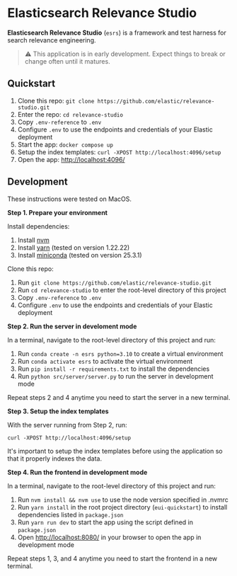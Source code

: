 # Elasticsearch Relevance Studio

**Elasticsearch Relevance Studio** (`esrs`) is a framework and test harness for search relevance engineering.

> ⚠️ This application is in early development. Expect things to break or change often until it matures.

## Quickstart

1. Clone this repo: `git clone https://github.com/elastic/relevance-studio.git`
2. Enter the repo: `cd relevance-studio`
3. Copy `.env-reference` to `.env`
4. Configure `.env` to use the endpoints and credentials of your Elastic deployment
5. Start the app: `docker compose up`
6. Setup the index templates: `curl -XPOST http://localhost:4096/setup`
7. Open the app: [http://localhost:4096/](http://localhost:4096/)

## Development

These instructions were tested on MacOS.

**Step 1. Prepare your environment**

Install dependencies:

1. Install [nvm](https://github.com/nvm-sh/nvm?tab=readme-ov-file#installing-and-updating)
2. Install [yarn](https://classic.yarnpkg.com/en/docs/install) (tested on version 1.22.22)
3. Install [miniconda](https://www.anaconda.com/docs/getting-started/miniconda/install) (tested on version 25.3.1)

Clone this repo:

1. Run `git clone https://github.com/elastic/relevance-studio.git`
2. Run `cd relevance-studio` to enter the root-level directory of this project
3. Copy `.env-reference` to `.env`
4. Configure `.env` to use the endpoints and credentials of your Elastic deployment

**Step 2. Run the server in develoment mode**

In a terminal, navigate to the root-level directory of this project and run:

1. Run `conda create -n esrs python=3.10` to create a virtual environment
2. Run `conda activate esrs` to activate the virtual environment
3. Run `pip install -r requirements.txt` to install the dependencies
4. Run `python src/server/server.py` to run the server in development mode

Repeat steps 2 and 4 anytime you need to start the server in a new terminal.

**Step 3. Setup the index templates**

With the server running from Step 2, run:

`curl -XPOST http://localhost:4096/setup`

It's important to setup the index templates before using the application so that
it properly indexes the data.

**Step 4. Run the frontend in development mode**

In a terminal, navigate to the root-level directory of this project and run:

1. Run `nvm install && nvm use` to use the node version specified in .nvmrc
2. Run `yarn install` in the root project directory (`eui-quickstart`) to install dependencies listed in `package.json`
3. Run `yarn run dev` to start the app using the script defined in `package.json`
4. Open [http://localhost:8080/](http://localhost:8080/) in your browser to open the app in development mode

Repeat steps 1, 3, and 4 anytime you need to start the frontend in a new terminal.
